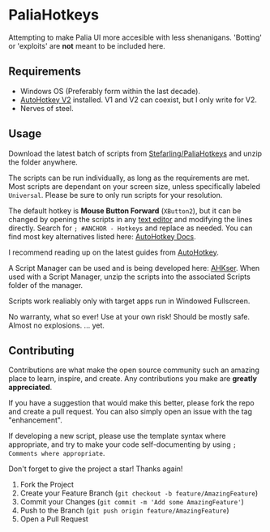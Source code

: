 # PaliaHotkeys
Attempting to make Palia UI more accesible with less shenanigans. 'Botting' or 'exploits' are **not** meant to be included here.

## Requirements
* Windows OS (Preferably form within the last decade).
* [AutoHotkey V2](https://www.autohotkey.com/) installed. V1 and V2 can coexist, but I only write for V2.
* Nerves of steel.

## Usage
Download the latest batch of scripts from [Stefarling/PaliaHotkeys](https://github.com/Stefarling/PaliaHotkeys/releases/latest) and unzip the folder anywhere.

The scripts can be run individually, as long as the requirements are met. Most scripts are dependant on your screen size, unless specifically labeled ```Universal```. Please be sure to only run scripts for your resolution.

The default hotkey is **Mouse Button Forward** (```XButton2```), but it can be changed by opening the scripts in any [text editor](https://code.visualstudio.com/) and modifying the lines directly. Search for ```; #ANCHOR - Hotkeys``` and replace as needed. You can find most key alternatives listed here: [AutoHotkey Docs](https://www.autohotkey.com/docs/v2/KeyList.htm).

I recommend reading up on the latest guides from [AutoHotkey](https://www.autohotkey.com/docs/v2/).

A Script Manager can be used and is being developed here: [AHKser](https://github.com/Stefarling/AHKser). When used with a Script Manager, unzip the scripts into the associated Scripts folder of the manager.

Scripts work realiably only with target apps run in Windowed Fullscreen.

No warranty, what so ever! Use at your own risk! Should be mostly safe. 
Almost no explosions.
... yet.

<!-- CONTRIBUTING -->
## Contributing

Contributions are what make the open source community such an amazing place to learn, inspire, and create. Any contributions you make are **greatly appreciated**.

If you have a suggestion that would make this better, please fork the repo and create a pull request. You can also simply open an issue with the tag "enhancement".

If developing a new script, please use the template syntax where appropriate, and try to make your code self-documenting by using ```; Comments where appropriate```.

Don't forget to give the project a star! Thanks again!

1. Fork the Project
2. Create your Feature Branch (`git checkout -b feature/AmazingFeature`)
3. Commit your Changes (`git commit -m 'Add some AmazingFeature'`)
4. Push to the Branch (`git push origin feature/AmazingFeature`)
5. Open a Pull Request
